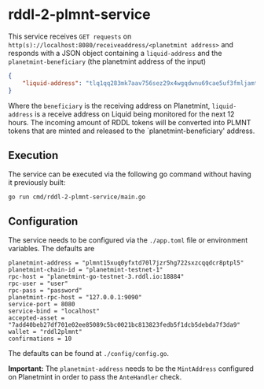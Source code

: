 # rddl-2-plmnt-service
This service receives `GET requests` on `http(s)://localhost:8080/receiveaddress/<planetmint address>` and responds with a JSON object containing a `liquid-address` and the `planetmint-beneficiary` (the planetmint address of the input)
```json
{
    "liquid-address": "tlq1qq283mk7aav756sez29x4wgqdwnu69cae5uf3fmljamtm6xds5ltt80tdadcex9qst0jxljupme67jx5lqmydu74qksjjzkrrm", "planetmint-beneficiary": "plmnt1atfrnm80xyg86s85xp0av2ukap8n4ap7pevptm" 
}
```

Where the `beneficiary` is the receiving address on Planetmint, `liquid-address` is a receive address on Liquid being monitored for the next 12 hours. The incoming amount of RDDL tokens will be converted into PLMNT tokens that are minted and released to the `planetmint-beneficiary' address.



## Execution
The service can be executed via the following go command without having it previously built:
```
go run cmd/rddl-2-plmnt-service/main.go
```

## Configuration
The service needs to be configured via the ```./app.toml``` file or environment variables. The defaults are
```
planetmint-address = "plmnt15xuq0yfxtd70l7jzr5hg722sxzcqqdcr8ptpl5"
planetmint-chain-id = "planetmint-testnet-1"
rpc-host = "planetmint-go-testnet-3.rddl.io:18884"
rpc-user = "user"
rpc-pass = "password"
planetmint-rpc-host = "127.0.0.1:9090"
service-port = 8080
service-bind = "localhost"
accepted-asset = "7add40beb27df701e02ee85089c5bc0021bc813823fedb5f1dcb5debda7f3da9"
wallet = "rddl2plmnt"
confirmations = 10
```

The defaults can be found at ```./config/config.go```.

**Important:** The `planetmint-address` needs to be the `MintAddress` configured on Planetmint in order to pass the `AnteHandler` check.